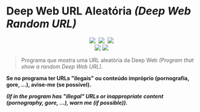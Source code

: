 # Deep Web URL Aleatória *(Deep Web Random URL)*

<p align="center">
  <img src="https://flat.badgen.net/badge/feito%20com/python/green">&nbsp;
  <img src="https://flat.badgen.net/badge/licença/MIT/green">&nbsp;
  <img src="https://flat.badgen.net/github/last-commit/jjoaovitor7/deep-web-url-aleatoria">
  <br />
  <img src="https://badgen.net/github/stars/jjoaovitor7/deep-web-url-aleatoria">
  <img src="https://badgen.net/github/forks/jjoaovitor7/deep-web-url-aleatoria">
</p>

> Programa que mostra uma URL aleatória da Deep Web *(Program that show a random Deep Web URL)*.

**Se no programa ter URLs "ilegais" ou conteúdo impróprio (pornografia, gore, ...), avise-me (se possível).**

***(If in the program has "illegal" URLs or inappropriate content (pornography, gore, ...), warn me (if possible)).***
